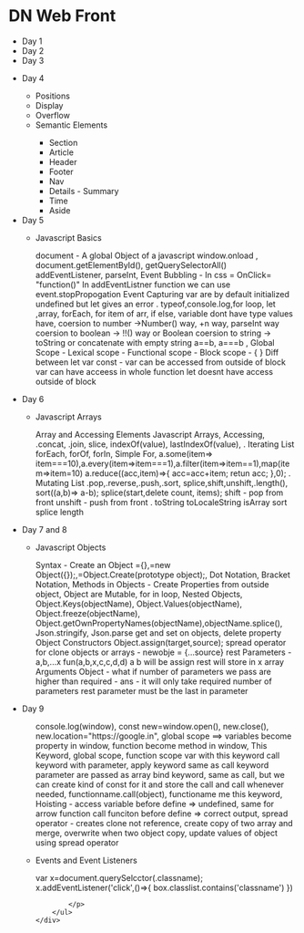 <h1>DN Web Front</h1>

<ul>
    <div>
        <li>Day 1</li>
    </div>
    <div>
        <li>Day 2</li>
    </div>
    <div>
        <li>Day 3</li>
        <ul>
        </ul>
    </div>
    <div>
        <li>Day 4</li>
        <ul>
            <li>Positions</li>
            <li>Display</li>
            <li>Overflow</li>
            <li>Semantic Elements</li>
                <ul>
                    <li>Section</li>
                    <li>Article</li>
                    <li>Header</li>
                    <li>Footer</li>
                    <li>Nav</li>
                    <li>Details - Summary</li>
                    <li>Time</li>
                    <li>Aside</li>
                </ul>
        </ul>
    </div>
    <div>
        <li>Day 5</li>
        <ul>
            <li>Javascript Basics</li>
            <p> 
                document - A global Object of a javascript
                window.onload , document.getElementById(), getQuerySelectorAll()
                addEventListener, parseInt, 
                Event Bubbling - In css = OnClick= "function()"
	            In addEventListner function we can use event.stopPropogation
                Event Capturing
	            var are by default initialized undefined but let gives an error
                .
                typeof,console.log,for loop, let ,array, forEach, for item of arr,
                if else, variable dont have type values have, 
                coersion to number ->Number() way, +n way, parseInt way
                coersion to boolean -> !!() way or Boolean
                coersion to string -> toString or concatenate with empty string
                a==b, a===b
                ,
                Global Scope - 
                Lexical scope - 
                Functional scope - 
                Block scope - { }
                Diff between let var const - var can be accessed from outside of block 
                                            var can have acceess in whole function
                                            let doesnt have access outside of block 
                </p>
        </ul>
    </div>
    <div>
        <li>Day 6</li>
        <ul>
            <li>Javascript Arrays</li>
            <p>
            Array and Accessing Elements
            Javascript Arrays, Accessing, .concat, .join, slice, indexOf(value), lastIndexOf(value),
            .
            Iterating List
            forEach, forOf, forIn, Simple For,
            a.some(item=> item===10),a.every(item=>item===1),a.filter(item=>item==1),map(item=>item=10)
            a.reduce((acc,item)=>{
                acc=acc+item;
                retun acc;
            },0);
            .
            Mutating List
            .pop,.reverse,.push,.sort, splice,shift,unshift,.length(),
            sort((a,b)=> a-b);
            splice(start,delete count, items);
            shift - pop from front
            unshift - push from front
            .
            toString
            toLocaleString
            isArray
            sort
            splice
            length
            </p>
        </ul>
    </div>
    <div>
        <li>Day 7 and 8</li>
        <ul>
            <li>Javascript Objects</li>
            <p>
            Syntax - Create an Object ={},=new Object({});,=Object.Create(prototype object);,
            Dot Notation, Bracket Notation, Methods in Objects - 
            Create Properties from outside object, Object are Mutable, 
            for in loop, Nested Objects, Object.Keys(objectName), Object.Values(objectName),
            Object.freeze(objectName), Object.getOwnPropertyNames(objectName),objectName.splice(),
            Json.stringify, Json.parse
            get and set on objects, delete property
            Object Constructors
            Object.assign(target,source);
            spread operator for clone objects or arrays - newobje = {...source}
            rest Parameters - a,b,...x   fun(a,b,x,c,c,d,d) a b will be assign rest will store in x array
            Arguments Object - 
            what if number of parameters we pass are higher than required - ans - it will only take required number of parameters 
            rest parameter must be the last in parameter
            </p>
        </ul>
    </div>
    <div>
        <li>Day 9</li>
        <ul>
            <p>
            console.log(window), const new=window.open(), new.close(), new.location="https://google.in",
            global scope ==> variables become property in window, function become method in window,
            This Keyword,
            global scope, function scope var with this keyword
            call keyword with parameter,
            apply keyword same as call keyword parameter are passed as array
            bind keyword, same as call, but we can create kind of const for it and store the call and call whenever needed, functionname.call(object), functioname me this keyword,
            Hoisting  - access variable before define => undefined, same for arrow function
                        call funciton before define => correct output,
            spread operator - creates clone not reference, create copy of two array and merge,
            overwrite when two object copy, update values of object using spread operator
            </p>
            <li>Events and Event Listeners</li>
            <p>
            var x=document.querySelcctor(.classname);
            x.addEventListener('click',()=>{  box.classlist.contains('classname')  })
            
            </p>
        </ul>
    </div>

</ul>
